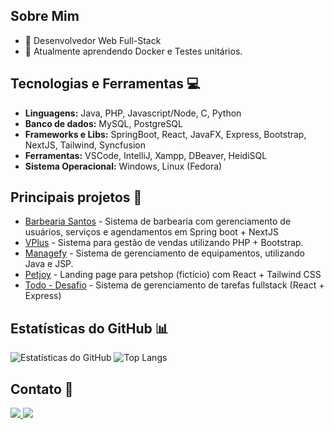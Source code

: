## Sobre Mim 
- 🚀 Desenvolvedor Web Full-Stack
- 🌱 Atualmente aprendendo Docker e Testes unitários.

## Tecnologias e Ferramentas 💻
- **Linguagens:** Java, PHP, Javascript/Node, C, Python
- **Banco de dados:** MySQL, PostgreSQL
- **Frameworks e Libs:** SpringBoot, React, JavaFX, Express, Bootstrap, NextJS, Tailwind, Syncfusion
- **Ferramentas:** VSCode, IntelliJ, Xampp, DBeaver, HeidiSQL
- **Sistema Operacional:** Windows, Linux (Fedora)

## Principais projetos 🚀
- [Barbearia Santos](https://github.com/alyssongab/barbershop) - Sistema de barbearia com gerenciamento de usuários, serviços e agendamentos em Spring boot + NextJS
- [VPlus](https://github.com/alyssongab/vendaplus) - Sistema para gestão de vendas utilizando PHP + Bootstrap.
- [Managefy](https://github.com/alyssongab/managefy) - Sistema de gerenciamento de equipamentos, utilizando Java e JSP.
- [Petjoy](https://github.com/alyssongab/petjoy) - Landing page para petshop (fictício) com React + Tailwind CSS
- [Todo - Desafio](https://github.com/alyssongab/desafiotodo) - Sistema de gerenciamento de tarefas fullstack (React + Express)

## Estatísticas do GitHub 📊
![Estatísticas do GitHub](https://github-readme-stats.vercel.app/api?username=alyssongab&show_icons=true&theme=dark)
![Top Langs](https://github-readme-stats.vercel.app/api/top-langs/?username=alyssongab&layout=compact&langs_count=8&theme=dark)

## Contato 📩
<a href="mailto:alysson.gabriel61@gmail.com" target="_blank">
  <img src="https://img.shields.io/badge/Gmail-D14836?style=for-the-badge&logo=gmail&logoColor=white">
</a>
<a href="https://www.linkedin.com/in/alyssongab/" target="_blank">
  <img src="https://img.shields.io/badge/LinkedIn-0077B5?style=for-the-badge&logo=linkedin&logoColor=white">
</a>



